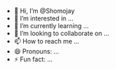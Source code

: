 - 👋 Hi, I’m @Shomojay
- 👀 I’m interested in ...
- 🌱 I’m currently learning ...
- 💞️ I’m looking to collaborate on ...
- 📫 How to reach me ...
- 😄 Pronouns: ...
- ⚡ Fun fact: ...

<!---
Shomojay/Shomojay is a ✨ special ✨ repository because its `README.md` (this file) appears on your GitHub profile.
You can click the Preview link to take a look at your changes.
--->
